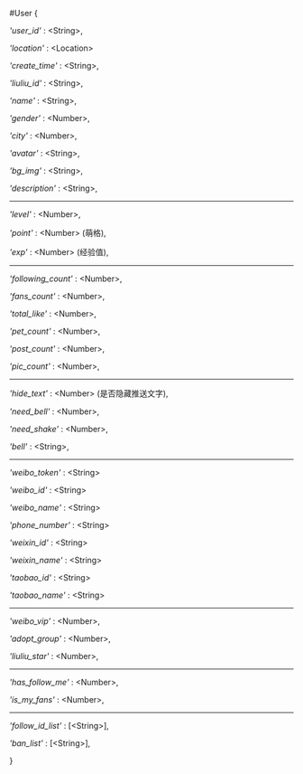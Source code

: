 #User
{

*'user_id'* : \<String>,

*'location'* : \<Location>

*'create_time'* : \<String>,

*'liuliu_id'* : \<String>,

*'name'* : \<String>,

*'gender'* : \<Number>,

*'city'* : \<Number>,

*'avatar'* : \<String>,

*'bg_img'* : \<String>,

*'description'* : \<String>,

---

*'level'* : \<Number>,

*'point'* : \<Number> (萌格),

*'exp'* : \<Number> (经验值),

---

*'following_count'* : \<Number>,

*'fans_count'* : \<Number>,

*'total_like'* : \<Number>,

*'pet_count'* : \<Number>,

*'post_count'* : \<Number>,

*'pic_count'* : \<Number>,

---

*'hide_text'* : \<Number> (是否隐藏推送文字),

*'need_bell'* : \<Number>,

*'need_shake'* : \<Number>,

*'bell'* : \<String>,

---

*'weibo_token'* : \<String>

*'weibo_id'* : \<String>

*'weibo_name'* : \<String>

*'phone_number'* : \<String>

*'weixin_id'* : \<String>

*'weixin_name'* : \<String>

*'taobao_id'* : \<String>

*'taobao_name'* : \<String>

---

*'weibo_vip'* : \<Number>,

*'adopt_group'* : \<Number>,

*'liuliu_star'* : \<Number>,

---

*'has_follow_me'* : \<Number>,

*'is_my_fans'* : \<Number>,

___

*'follow_id_list'* : [\<String>],

*'ban_list'* : [\<String>],



}
